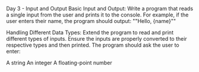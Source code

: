 Day 3 - Input and Output
Basic Input and Output:
Write a program that reads a single input from the user and prints it to the console. For example, if the user enters their name, the program should output: ""Hello, {name}""

Handling Different Data Types:
Extend the program to read and print different types of inputs. Ensure the inputs are properly converted to their respective types and then printed. The program should ask the user to enter:

A string
An integer
A floating-point number
